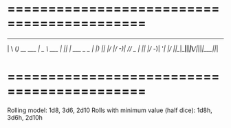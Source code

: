 # =========================================== #
  ___   _           ___       _  _
 |   \ (_) __  ___ | _ \ ___ | || | ___  _ _
 | |) || |/ _|/ -_)|   // _ \| || |/ -_)| '_|
 |___/ |_|\__|\___||_|_\\___/|_||_|\___||_|
# =========================================== #

Rolling model: 1d8, 3d6, 2d10
Rolls with minimum value (half dice): 1d8h, 3d6h, 2d10h
